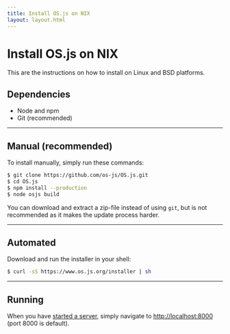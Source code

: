 ```yaml
---
title: Install OS.js on NIX
layout: layout.html
---
```


# Install OS.js on NIX

This are the instructions on how to install on Linux and BSD platforms.

## Dependencies

- Node and npm
- Git (recommended)

---

## Manual (recommended)

To install manually, simply run these commands:

```bash
$ git clone https://github.com/os-js/OS.js.git
$ cd OS.js
$ npm install --production
$ node osjs build
```

You can download and extract a zip-file instead of using `git`, but is not recommended as it makes the update process harder.

---

## Automated

Download and run the installer in your shell:

```bash
$ curl -sS https://www.os.js.org/installer | sh
```

---

## Running

When you have [started a server](/manual/server), simply navigate to [http://localhost:8000](http://localhost:8000) (port 8000 is default).
